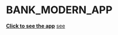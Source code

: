 # BANK_MODERN_APP

[**Click to see the app**](https://bank-modern-app-omega.vercel.app/ "Bank_Modern_app")
[see](Capture.PNG)